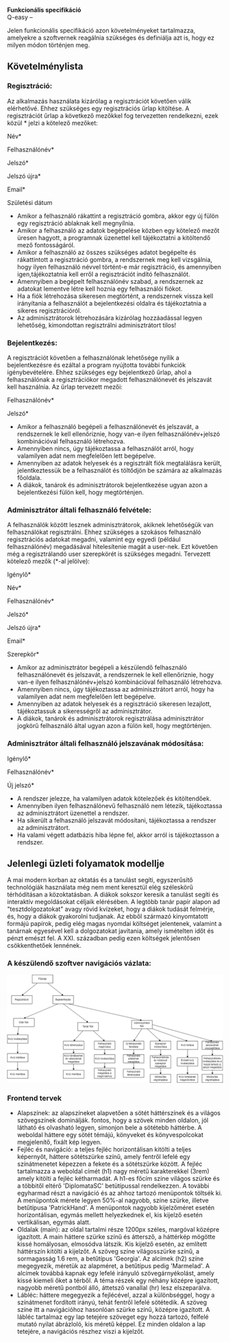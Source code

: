 <b>Funkcionális specifikáció</b>
<br />
Q-easy – <p></p>

Jelen funkcionális specifikáció azon követelményeket tartalmazza, amelyekre
a szoftvernek reagálnia szükséges és definiálja azt is, hogy ez milyen
módon történjen meg.

<h2>Követelménylista</h2>
<h3><b>Regisztráció:</b></h3>
Az alkalmazás használata kizárólag a regisztrációt követően válik elérhetővé.
Ehhez szükséges egy regisztrációs űrlap kitöltése. A regisztrációt űrlap
a következő mezőkkel fog tervezetten rendelkezni, ezek közül * jelzi a kötelező
mezőket:

Név*

Felhasználónév*

Jelszó*

Jelszó újra*

Email*

Születési dátum

* Amikor a felhasználó rákattint a regisztráció gombra, akkor egy új fülön
egy regisztráció ablaknak kell megnyílnia.
* Amikor a felhasználó az adatok begépelése közben egy kötelező mezőt üresen
hagyott, a programnak üzenettel kell tájékoztatni a kitöltendő mező fontosságáról.
* Amikor a felhasználó az összes szükséges adatot begépelte és rákattintott a
regisztráció gombra, a rendszernek meg kell vizsgálnia, hogy ilyen felhasználó
névvel történt-e már regisztráció, és amennyiben igen,tájékoztatnia kell erről
a regisztrációt indító felhasználót.
* Amennyiben a begépelt felhasználónév szabad, a rendszernek az adatokat lementve
létre kell hoznia egy felhasználói fiókot.
* Ha a fiók létrehozása sikeresen megtörtént, a rendszernek vissza kell irányítania
a felhasználót a bejelentkezési oldalra és tájékoztatnia a sikeres regisztrációról.
* Az adminisztrátorok létrehozására kizárólag hozzáadással legyen lehetőség, kimondottan
regisztrálni adminisztrátort tilos!

<h3><b>Bejelentkezés:</b></h3>
A regisztrációt követően a felhasználónak lehetősége nyílik a bejelentkezésre
és ezáltal a program nyújtotta további funkciók igénybevételére. Ehhez szükséges
egy bejelentkező űrlap, ahol a felhasználónak a regisztrációkor megadott
felhasználónevét és jelszavát kell használnia. Az űrlap tervezett mezői:

Felhasználónév*

Jelszó*

* Amikor a felhasználó begépeli a felhasználónevét és jelszavát, a rendszernek
le kell ellenőriznie, hogy van-e ilyen felhasználónév+jelszó kombinációval
felhasználó létrehozva.
* Amennyiben nincs, úgy tájékoztassa a felhasználót arról, hogy valamilyen adat
nem megfelelően lett begépelve.
* Amennyiben az adatok helyesek és a regisztrált fiók megtalálásra került,
jelentkeztessük be a felhasználót és töltődjön be számára az alkalmazás főoldala.
* A diákok, tanárok és adminisztrátorok bejelentkezése ugyan azon a bejelentkezési
fülön kell, hogy megtörténjen.

<h3><b>Adminisztrátor általi felhasználó felvétele:</b></h3>
A felhasználók között lesznek adminisztrátorok, akiknek lehetőségük van felhasználókat regisztrálni. Ehhez szükséges
a szokásos felhasználó regisztrációs adatokat megadni, valamint egy egyedi (például felhasználónév) megadásával
hitelesítenie magát a user-nek. Ezt követően még a regisztrálandó user szerepkörét is szükséges megadni.
Tervezett kötelező mezők (*-al jelölve):

Igénylő*

Név*

Felhasználónév*

Jelszó*

Jelszó újra*

Email*

Szerepkör*

* Amikor az adminisztrátor begépeli a készülendő felhasználó felhasználónevét és jelszavát, a rendszernek
le kell ellenőriznie, hogy van-e ilyen felhasználónév+jelszó kombinációval
felhasználó létrehozva.
* Amennyiben nincs, úgy tájékoztassa az adminisztrátort arról, hogy ha valamilyen adat
nem megfelelően lett begépelve.
* Amennyiben az adatok helyesek és a regisztráció sikeresen lezajlott, tájékoztassuk a sikerességről az adminisztrátor.
* A diákok, tanárok és adminisztrátorok regisztrálása adminisztrátor jogkörű felhasználó által ugyan azon a
fülön kell, hogy megtörténjen.

<h3><b>Adminisztrátor általi felhasználó jelszavának módosítása:</b></h3>

Igénylő*

Felhasználónév*

Új jelszó*

* A rendszer jelezze, ha valamilyen adatok kötelezőek és kitöltendőek.
* Amennyiben ilyen felhasználónevű felhasználó nem létezik, tájékoztassa az adminisztrátort üzenettel a rendszer.
* Ha sikerült a felhasználó jelszavát módosítani, tájékoztassa a rendszer az adminisztrátort.
* Ha valami végett adatbázis hiba lépne fel, akkor arról is tájékoztasson a rendszer.

<h2>Jelenlegi üzleti folyamatok modellje</h2>

A mai modern korban az oktatás és a tanulást segíti, egyszerűsítő technológiák használata
még nem ment keresztül elég széleskörű térhódításan a közoktatásban. A diákok sokszor keresik
a tanulást segíti és interaktív megoldásokat céljaik elérésében. A legtöbb tanár papír alapon
ad "tesztdolgozatokat" avagy rövid kvízeket, hogy a diákok tudását felmérje, és, hogy a diákok
gyakorolni tudjanak. Az ebből származó kinyomtatott formájú papírok, pedig elég magas nyomdai
költséget jelentenek, valamint a tanárnak egyesével kell a dolgozatokat javítania, amely ismételten
időt és pénzt emészt fel. A XXI. században pedig ezen költségek jelentősen csökkenthetőek lennének.


<h3><b>A készülendő szoftver navigációs vázlata:</b></h3>


![Navigációs vázlat](./Diagramms/navigacios_vazlat.png)

<h3>Frontend tervek</h3>

* Alapszínek: az alapszíneket alapvetően a sötét háttérszínek és a világos szövegszínek dominálják. 
fontos, hogy a szövek minden oldalon, jól látható és olvasható legyen, simonjon bele a sötétebb 
háttérbe. A weboldal háttere egy sötét témájú, könyveket és könyvespolcokat megjelenítő, fixált kép legyen.
* Fejléc és navigáció: a teljes fejléc horizontálisan kitölti a teljes képernyőt, háttere sötétszürke színű, 
amely fentről lefelé egy színátmenetet képezzen a fekete és a sötétszürke között. A fejléc tartalmazza a weboldal címét (h1) nagy méretű karakterekkel (3rem) amely kitölti a fejléc kétharmadát. A h1-es főcím színe világos szürke 
és a többitől eltérő 'DiplomataSC' betütípussal rendelkezzen. A további egyharmad részt a navigáció és az ahhoz tartozó menüpontok töltsék ki. A menüpontok mérete legyen 50%-al nagyobb, színe szürke, illetve betűtípusa 'PatrickHand'. A menüpontok nagyobb kijelzőméret esetén horizontálisan, egymás mellett helyezkednek el, kis kijelző esetén vertikálisan, egymás alatt.
* Oldalak (main): az oldal tartalmi része 1200px széles, margóval középre igazított. A main háttere szürke színű és
áttersző, a háttérkép mögötte kissé homályosan, elmosódva látszik. Kis kijelző esetén, az említett háttérszín kitölti a kijelzőt. A szöveg színe világosszürke színű, a sormagasság 1.6 rem, a betűtípus 'Georgia'. Az alcímek (h2) színe megegyezik, méretük az alapméret, a betűtípus pedig 'Marmelad'. A alcímek továbbá kapnak egy lefelé irányuló 
szövegárnyékolást, amely kissé kiemeli őket a térből. A téma részek egy néhány középre igazított, nagyobb méretű pontból álló, áttetsző vanallal (hr) lesz elszeparálva.
* Lábléc: háttere megegyezik a fejlécével, azzal a különbséggel, hogy a színátmenet fordított irányú, tehát fentről 
lefelé sötétedik. A szöveg színe itt a navigációhoz hasonlóan szürke színű, középre igazított. A lábléc tartalmaz egy lap 
tetejére szöveget egy hozzá tartozó, felfelé mutató nyilat ábrázloló, kis méretű képpel. Ez minden oldalon a lap tetejére, 
a navigációs részhez viszi a kijelzőt.